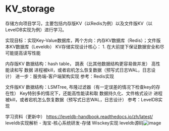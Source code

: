 # KV_storage
存储方向项目学习，主要包括内存版KV（以Redis为例）以及文件版KV（以LevelDB实现为例）进行学习。

实现目标：实现Key-Value数据库，两个方向：内存KV数据库（Redis）；文件版本KV数据库（Leveldb）
KV存储实现设计核心：
	1. 在大前提下保证数据安全和尽可能提高读写性能

内存版KV
数据结构：hash table， 跳表（比其他数据结构更容易做并发）
高性能读和写
数据
进程被kill，或者宕机怎么恢复数据（预写式日志WAL，日志设计）
进一步：服务端-客户端架构实现
参考：Redis实现

文件版KV
数据结构：LSMTree, 布隆过滤器（有一定误差的情况下检查key的存在性）
Key特别多的情况下，还能高性能读和取
数据持久化、文件格式设计
进程被kill，或者宕机怎么恢复数据（预写式日志WAL，日志设计）
参考：LevelDB实现

学习资料（更新中）
https://leveldb-handbook.readthedocs.io/zh/latest/
leveldb实现解析 - 淘宝-核心系统研发-存储
Wisckey实现
leveldb源码![image](https://user-images.githubusercontent.com/60512507/225498236-0f2457e0-c6c5-45ba-ac97-3b921adaa98b.png)

